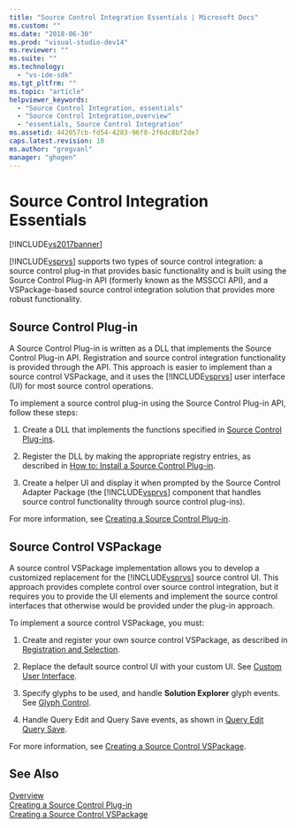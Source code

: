 ```yaml
---
title: "Source Control Integration Essentials | Microsoft Docs"
ms.custom: ""
ms.date: "2018-06-30"
ms.prod: "visual-studio-dev14"
ms.reviewer: ""
ms.suite: ""
ms.technology: 
  - "vs-ide-sdk"
ms.tgt_pltfrm: ""
ms.topic: "article"
helpviewer_keywords: 
  - "Source Control Integration, essentials"
  - "Source Control Integration,overview"
  - "essentials, Source Control Integration"
ms.assetid: 442057cb-fd54-4283-96f8-2f6dc8bf2de7
caps.latest.revision: 10
ms.author: "gregvanl"
manager: "ghogen"
---
```

# Source Control Integration Essentials
[!INCLUDE[vs2017banner](../../includes/vs2017banner.md)]

[!INCLUDE[vsprvs](../../includes/vsprvs-md.md)] supports two types of source control integration: a source control plug-in that provides basic functionality and is built using the Source Control Plug-in API (formerly known as the MSSCCI API), and a VSPackage-based source control integration solution that provides more robust functionality.  
  
## Source Control Plug-in  
 A Source Control Plug-in is written as a DLL that implements the Source Control Plug-in API. Registration and source control integration functionality is provided through the API. This approach is easier to implement than a source control VSPackage, and it uses the [!INCLUDE[vsprvs](../../includes/vsprvs-md.md)] user interface (UI) for most source control operations.  
  
 To implement a source control plug-in using the Source Control Plug-in API, follow these steps:  
  
1.  Create a DLL that implements the functions specified in [Source Control Plug-ins](../../extensibility/source-control-plug-ins.md).  
  
2.  Register the DLL by making the appropriate registry entries, as described in [How to: Install a Source Control Plug-in](../../extensibility/internals/how-to-install-a-source-control-plug-in.md).  
  
3.  Create a helper UI and display it when prompted by the Source Control Adapter Package (the [!INCLUDE[vsprvs](../../includes/vsprvs-md.md)] component that handles source control functionality through source control plug-ins).  
  
 For more information, see [Creating a Source Control Plug-in](../../extensibility/internals/creating-a-source-control-plug-in.md).  
  
## Source Control VSPackage  
 A source control VSPackage implementation allows you to develop a customized replacement for the [!INCLUDE[vsprvs](../../includes/vsprvs-md.md)] source control UI. This approach provides complete control over source control integration, but it requires you to provide the UI elements and implement the source control interfaces that otherwise would be provided under the plug-in approach.  
  
 To implement a source control VSPackage, you must:  
  
1.  Create and register your own source control VSPackage, as described in [Registration and Selection](../../extensibility/internals/registration-and-selection-source-control-vspackage.md).  
  
2.  Replace the default source control UI with your custom UI. See [Custom User Interface](../../extensibility/internals/custom-user-interface-source-control-vspackage.md).  
  
3.  Specify glyphs to be used, and handle **Solution Explorer** glyph events. See [Glyph Control](../../extensibility/internals/glyph-control-source-control-vspackage.md).  
  
4.  Handle Query Edit and Query Save events, as shown in [Query Edit Query Save](../../extensibility/internals/query-edit-query-save-source-control-vspackage.md).  
  
 For more information, see [Creating a Source Control VSPackage](../../extensibility/internals/creating-a-source-control-vspackage.md).  
  
## See Also  
 [Overview](../../extensibility/internals/source-control-integration-overview.md)   
 [Creating a Source Control Plug-in](../../extensibility/internals/creating-a-source-control-plug-in.md)   
 [Creating a Source Control VSPackage](../../extensibility/internals/creating-a-source-control-vspackage.md)


